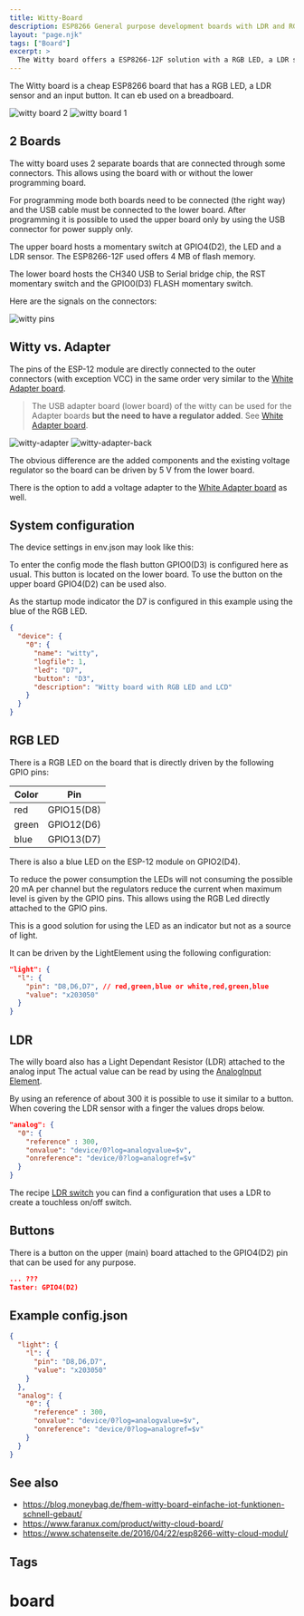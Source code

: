 ```yaml
---
title: Witty-Board
description: ESP8266 General purpose development boards with LDR and RGB led.
layout: "page.njk"
tags: ["Board"]
excerpt: >
  The Witty board offers a ESP8266-12F solution with a RGB LED, a LDR sensor and an input button. It can be used on a breadboard.
---
```


The Witty board is a cheap ESP8266 board that has a RGB LED, a LDR sensor and an input button. It can eb used on a breadboard.

![witty board 2](/boards/witty.jpg)
![witty board 1](/boards/witty1.jpg)


## 2 Boards

The witty board uses 2 separate boards that are connected through some connectors.
This allows using the board with or without the lower programming board.

For programming mode both boards need to be connected (the right way) and the USB cable must be connected to the lower board.
After programming it is possible to used the upper board only by using the USB connector for power supply only.

The upper board hosts a momentary switch at GPIO4(D2), the LED and a LDR sensor. The
ESP8266-12F used offers 4 MB of flash memory.

The lower board hosts the CH340 USB to Serial bridge chip, the RST momentary switch and the GPIO0(D3) FLASH momentary switch.

Here are the signals on the connectors:

![witty pins](/boards/wittypins.png )


## Witty vs. Adapter

The pins of the ESP-12 module are directly connected to the outer connectors (with exception VCC)
in the same order very similar to the [White Adapter board](/boards/whiteadapter.md).

> The USB adapter board (lower board) of the witty can be used for the Adapter boards
> **but the need to have a regulator added**. See [White Adapter board](/boards/whiteadapter.md).

![witty-adapter](/boards/witty-adapter.jpg)
![witty-adapter-back](/boards/witty-adapter-back.jpg)

The obvious difference are the added components and the existing voltage regulator so the board can be driven by 5 V from the lower board.

There is the option to add a voltage adapter to the [White Adapter board](/boards/whiteadapter.md) as well.


## System configuration

The device settings in env.json may look like this:

To enter the config mode the flash button GPIO0(D3) is configured here as usual.
This button is located on the lower board. To use the button on the upper board GPIO4(D2) can be used also.

As the startup mode indicator the D7 is configured in this example using the blue of the RGB LED.

``` json
{
  "device": {
    "0": {
      "name": "witty",
      "logfile": 1,
      "led": "D7",
      "button": "D3",
      "description": "Witty board with RGB LED and LCD"
    }
  }
}
```


## RGB LED

There is a RGB LED on the board that is directly driven by the following GPIO pins:

| Color | Pin        |
| ----- | ---------- |
| red   | GPIO15(D8) |
| green | GPIO12(D6) |
| blue  | GPIO13(D7) |

There is also a blue LED on the ESP-12 module on GPIO2(D4).

To reduce the power consumption the LEDs will not consuming the possible 20 mA per channel but the regulators reduce the current when maximum level is given by the GPIO pins. This allows using the RGB Led directly attached to the GPIO pins.

This is a good solution for using the LED as an indicator but not as a source of light.

It can be driven by the LightElement using the following configuration:

``` json
"light": {
  "l": {
    "pin": "D8,D6,D7", // red,green,blue or white,red,green,blue
    "value": "x203050"
  }
}
```


## LDR

The willy board also has a Light Dependant Resistor (LDR) attached to the analog input The actual value can be read by using the
[AnalogInput Element](/elements/analog.md).

By using an reference of about 300 it is possible to use it similar to a button.
When covering the LDR sensor with a finger the values drops below.

``` json
"analog": {
  "0": {
    "reference" : 300,
    "onvalue": "device/0?log=analogvalue=$v",
    "onreference": "device/0?log=analogref=$v"
  }
}
```

The recipe [LDR switch](/recipes/ldrswitch.md) you can find a configuration that
uses a LDR to create a touchless on/off switch.


## Buttons

There is a button on the upper (main) board attached to the GPIO4(D2) pin that can be used for any purpose.

``` json
... ???
Taster: GPIO4(D2)
```


## Example config.json


``` json
{
  "light": {
    "l": {
      "pin": "D8,D6,D7",
      "value": "x203050"
    }
  },
  "analog": {
    "0": {
      "reference" : 300,
      "onvalue": "device/0?log=analogvalue=$v",
      "onreference": "device/0?log=analogref=$v"
    }
  }
}
```


## See also

* <https://blog.moneybag.de/fhem-witty-board-einfache-iot-funktionen-schnell-gebaut/>
* <https://www.faranux.com/product/witty-cloud-board/>
* <https://www.schatenseite.de/2016/04/22/esp8266-witty-cloud-modul/>


## Tags

# board
